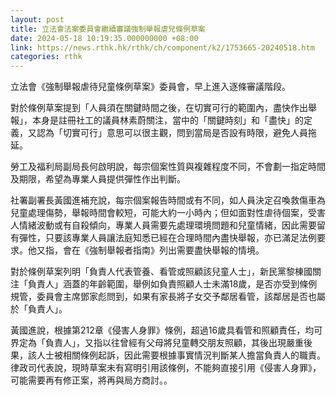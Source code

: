 ```yaml
---
layout: post
title: 立法會法案委員會繼續審議強制舉報虐兒條例草案
date: 2024-05-18 10:19:35.000000000 +08:00
link: https://news.rthk.hk/rthk/ch/component/k2/1753665-20240518.htm
categories: rthk
---
```


立法會《強制舉報虐待兒童條例草案》委員會，早上進入逐條審議階段。

對於條例草案提到「人員須在關鍵時間之後，在切實可行的範圍內，盡快作出舉報」，本身是註冊社工的議員林素蔚關注，當中的「關鍵時刻」和「盡快」的定義，又認為「切實可行」意思可以很主觀，問到當局是否設有時限，避免人員拖延。

勞工及福利局副局長何啟明說，每宗個案性質與複雜程度不同，不會劃一指定時間及期限，希望為專業人員提供彈性作出判斷。

社署副署長黃國進補充說，每宗個案報告時間或有不同，如人員決定召喚救傷車為兒童處理傷勢，舉報時間會較短，可能大約一小時內；但如面對性虐待個案，受害人情緒波動或有自殺傾向，專業人員需要先處理環境問題和兒童情緒，因此需要留有彈性，只要該專業人員讓法庭知悉已經在合理時間內盡快舉報，亦已滿足法例要求。他又指，會在《強制舉報者指南》列出需要盡快舉報的情境。

對於條例草案列明「負責人代表管養、看管或照顧該兒童人士」，新民黨黎棟國關注「負責人」涵蓋的年齡範圍，舉例如負責照顧人士未滿18歲，是否亦受到條例規管，委員會主席鄧家彪問到，如果有家長將子女交予鄰居看管，該鄰居是否也屬於「負責人」。

黃國進說，根據第212章《侵害人身罪》條例，超過16歲具看管和照顧責任，均可界定為「負責人」，又指以往曾經有父母將兒童轉交朋友照顧，其後出現嚴重後果，該人士被相關條例起訴，因此需要根據事實情況判斷某人擔當負責人的職責。律政司代表說，現時草案未有寫明引用該條例，不能夠直接引用《侵害人身罪》，可能需要再有修正案，將再與局方商討。。
